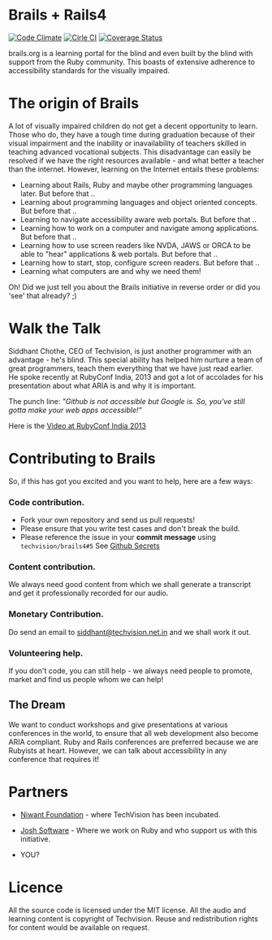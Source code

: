 # Brails + Rails4

[![Code Climate](https://codeclimate.com/github/techvision/brails4.png)](https://codeclimate.com/github/techvision/brails4)
[![Cirle CI](https://circleci.com/gh/techvision/brails4.png?circle-token=2ea0221e6405edc8c3001d7cc09e77695dc95bc5)](https://circleci.com/gh/techvision/brails4)
[![Coverage Status](https://coveralls.io/repos/techvision/brails4/badge.png)](https://coveralls.io/r/techvision/brails4)

brails.org is a learning portal for the blind and even built by the blind with support from the Ruby community. This boasts of extensive adherence to accessibility standards for the visually impaired.

# The origin of Brails

A lot of visually impaired children do not get a decent opportunity to learn. Those who do, they have a tough time during graduation because of their visual impairment and the inability or inavailability of teachers skilled in teaching advanced vocational subjects.
This disadvantage can easily be resolved if we have the right resources available - and what better a teacher than the internet. However, learning on the Internet entails these problems:

* Learning about Rails, Ruby and maybe other programming languages later. But before that ..
* Learning about programming languages and object oriented concepts. But before that ..
* Learning to navigate accessibility aware web portals. But before that ..
* Learning how to work on a computer and navigate among applications. But before that ..
* Learning how to use screen readers like NVDA, JAWS or ORCA to be able to "hear" applications & web portals. But before that ..
* Learning how to start, stop, configure screen readers. But before that ..
* Learning what computers are and why we need them!

Oh! Did we just tell you about the Brails initiative in reverse order or did you 'see' that already? ;)

# Walk the Talk

Siddhant Chothe, CEO of Techvision, is just another programmer with an advantage - he's blind. This special ability has helped him nurture a team of great programmers, teach them everything that we have just read earlier.
He spoke recently at RubyConf India, 2013 and got a lot of accolades for his presentation about what ARIA is and why it is important.

The punch line: *"Github is not accessible but Google is. So, you've still gotta make your web apps accessible!"*

Here is the [Video at RubyConf India 2013](http://www.youtube.com/watch?v=hm_0l8b8b-4&feature=youtu.be)

# Contributing to Brails

So, if this has got you excited and you want to help, here are a few ways:

### Code contribution. 

* Fork your own repository and send us pull requests! 
* Please ensure that you write test cases and don't break the build.
* Please reference the issue in your **commit message** using `techvision/brails4#5` See [Github Secrets](https://github.com/blog/967-github-secrets)

### Content contribution. 
We always need good content from which we shall generate a transcript and get it professionally recorded for our audio.


### Monetary Contribution. 
Do send an email to siddhant@techvision.net.in and we shall work it out.

### Volunteering help. 
If you don't code, you can still help - we always need people to promote, market and find us people whom we can help!

## The Dream

We want to conduct workshops and give presentations at various conferences in the world, to ensure that all web development also become ARIA compliant. Ruby and Rails conferences are preferred because we are Rubyists at heart. However, we can talk about accessibility in any conference that requires it!

# Partners

* [Niwant Foundation](http://www.niwantvision.com/Contact/techvision.aspx) - where TechVision has been incubated.

* [Josh Software](http://www.joshsoftware.com) -  Where we work on Ruby and who support us with this initiative.

* YOU?

# Licence

All the source code is licensed under the MIT license.
All the audio and learning content is copyright of Techvision. Reuse and redistribution rights for content would be available on request.
